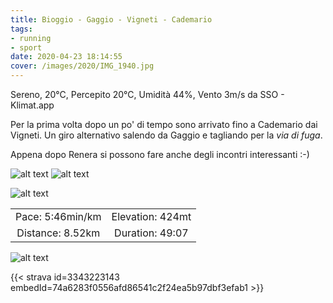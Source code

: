 ```yaml
---
title: Bioggio - Gaggio - Vigneti - Cademario
tags:
- running
- sport
date: 2020-04-23 18:14:55
cover: /images/2020/IMG_1940.jpg
---
```


Sereno, 20°C, Percepito 20°C, Umidità 44%, Vento 3m/s da SSO - Klimat.app

Per la prima volta dopo un po' di tempo sono arrivato fino a Cademario dai Vigneti. Un giro alternativo salendo da Gaggio e tagliando per la _via di fuga_.

Appena dopo Renera si possono fare anche degli incontri interessanti :-)

![alt text](/images/2020/IMG_1935.jpg "Incontro")
![alt text](/images/2020/IMG_1936.jpg "Incontro")


![alt text](/images/2020/IMG_1940.jpg "Vista")

| | |
| :-: | :-: |
| Pace: 5:46min/km | Elevation: 424mt |
| Distance: 8.52km | Duration: 49:07 |



![alt text](/images/2020/20200423-activity-map.png "map")


{{< strava id=3343223143 embedId=74a6283f0556afd86541c2f24ea5b97dbf3efab1 >}}
